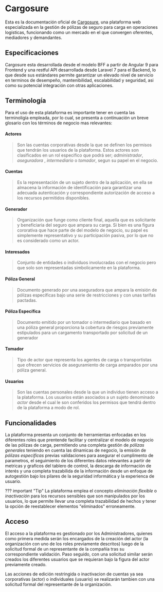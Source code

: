 # Cargosure

Esta es la documentación oficial de [Cargosure](https://www.cargosure.co), una plataforma web especializada en la gestión de pólizas de seguro para carga en operaciones logísticas, funcionando como un mercado en el que convergen oferentes, mediadores y demandantes.

## Especificaciones

Cargosure esta desarrollada desde el modelo BFF a partir de Angular 9 para Frontend y una restful API desarrollada desde Laravel 7 para el Backend, lo que desde sus estándares permite garantizar un elevado nivel de servicio  en terminos de desempeño, mantenibilidad, escalabilidad y seguridad, asi como su potencial integración con otras aplicaciones.

## Terminología

Para el uso de esta plataforma es importante tener en cuenta las terminoligía empleada, por lo cual, se presenta a continuación un breve glosario con los términos de negocio mas relevantes:


#### Actores

 > Son las cuentas corporativas desde la que se definen los permisos que tendrán los usuarios de la plataforma. Estos actores son clasificados en un rol especifico que podrá ser; *administrador*, *aseguradora* , *intermediario* o *tomador*, segun su papel en el negocio.

#### Cuentas

> Es la representación de un sujeto dentro de la aplicación, en ella se almacena la información de identificación para garantizar una adecuada autenticación y correspondiente autorización de acceso a los recursos permitidos disponibles.

#### Generador

> Organización que funge como cliente final, aquella que es solicitante y beneficiaria del seguro que ampara su carga. Si bien es una figura cororativa que hace parte de del modelo de negocio, su papel es simplemente representativo y su participación pasiva, por lo que no es considerado como un actor.

#### Interesados

> Conjunto de entidades o individuos involucradas con el negocio pero que solo son representadas simbolicamente en la plataforma.


#### Póliza General

> Documento generado por una aseguradora que ampara la emisión de pólizas específicas bajo una serie de restricciones y con unas tarífas pactadas.

#### Póliza Específica

> Documento emitido por un tomador o intermediario que basado en una póliza general proporciona la cobertura de riesgos previamente estipulados para un cargamento transportado por solicitud de un generador

#### Tomador

> Tipo de actor que representa los agentes de carga o transportistas que ofrecen servicios de aseguramiento de carga amparados por una póliza general. 

#### Usuarios

>Son las cuentas personales desde la que un individuo tienen acceso a la plataforma. Los usuarios están asociados a un sujeto denominado *actor* desde el cual le son conferidos los permisos que tendrá dentro de la plataforma a modo de rol.


## Funcionalidades

La plataforma presenta un conjunto de herramientas enfocadas en los diferentes roles que prentende facilitar y centralizar el modelo de negocio de las pólizas de carga, permitiendo una completa gestión de *pólizas generales* teniendo en cuenta las dínamicas de negocio, la emisión de *pólizas específicas* previas validaciones para asegurar el cumplimento de parametros, el seguimiento de los diferentes datos relevantes a partir de metricas y graficos del tablero de control, la descarga de información de interés y una completa trazabilida de la información desde un enfoque de autogestión bajo los pilares de la seguridad informática y la experienca de usuario. 

??? important "Tip"
    La plataforma emplea el concepto *eliminación flexible* o *inactivación* para los recursos sensibles que son manipulados por los usuarios, lo que permite llevar una completa trazabilidad de hechos y tener la opción de reestablecer elementos "eliminados" erroneamente. 

## Acceso

El acceso a la plataforma es gestionado por los Administradores, quienes como primera medida serán los encargados de la creación del actor (la organización con uno de los roles previamente descritos) luego de la solicitud formal de un representante de la compañía tras su correspondiente validación. Paso seguido, con una solicitud similar serán creados los diferentes usuarios que se requieran bajo la figura del actor previamente creado.

Las acciones de edición restringida o inactivacion de cuentas ya sea corporativas (actor) o individuales (usuario) se realizarán tambien con una solicitud formal del representante de la organización.
